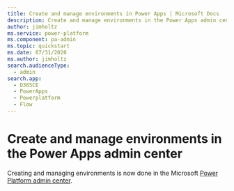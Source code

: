 ```yaml
---
title: Create and manage environments in Power Apps | Microsoft Docs
description: Create and manage environments in the Power Apps admin center
author: jimholtz
ms.service: power-platform
ms.component: pa-admin
ms.topic: quickstart
ms.date: 07/31/2020
ms.author: jimholtz
search.audienceType: 
  - admin
search.app:
  - D365CE
  - PowerApps
  - Powerplatform
  - Flow
---
```


# Create and manage environments in the Power Apps admin center

Creating and managing environments is now done in the Microsoft [Power Platform admin center](create-environment.md).

